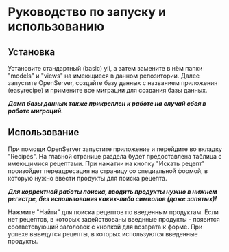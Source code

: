 <p>
  <h1 text="align">Руководство по запуску и использованию</h1>
</p>

Установка
---------

Установите стандартный (basic) yii, а затем замените в нём папки "models" и "views" на имеющиеся в данном репозитории. Далее запустите OpenServer, создайте базу данных с названием приложения (easyrecipe) и примените все миграции для создания базы данных.

***Дамп базы данных также прикреплен к работе на случай сбоя в работе миграций.***

Использование
-------------

При помощи OpenServer запустите приложение и перейдите во вкладку "Recipes". На главной странице раздела будет предоставлена таблица с имеющимися рецептами. При нажатии на кнопку "Искать рецепт" произойдет переадресация на страницу со специальной формой, в которую нужно ввести продукты для поиска рецепта. 

***Для корректной работы поиска, вводить продукты нужно в нижнем регистре, без использования каких-либо символов (даже запятых)!***

Нажмите "Найти" для поиска рецептов по введенным продуктам. Если нет рецептов, в которых задействованы введнные продукты - появится соответсвующий заголовок с кнопкой для возврата к форме. При успехе выведутся рецепты, в которых используются введенные продукты.
